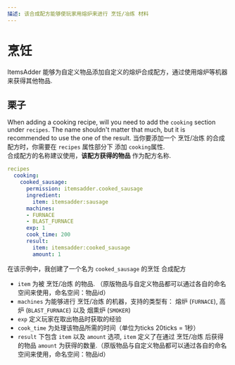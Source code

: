 ```yaml
---
描述: 该合成配方能够使玩家用熔炉来进行 烹饪/冶炼 材料
---
```


# 烹饪

ItemsAdder 能够为自定义物品添加自定义的熔炉合成配方，通过使用熔炉等机器来获得其他物品.

## 栗子

When adding a cooking recipe, will you need to add the `cooking` section under `recipes`. The name shouldn't matter that much, but it is recommended to use the one of the result.
当你要添加一个 烹饪/冶炼 的合成配方时，你需要在 `recipes` 属性部分下 添加 `cooking`属性.\
合成配方的名称建议使用，**该配方获得的物品** 作为配方名称.

```yaml
recipes
  cooking:
    cooked_sausage:
      permission: itemsadder.cooked_sausage
      ingredient:
        item: itemsadder:sausage
      machines:
      - FURNACE
      - BLAST_FURNACE
      exp: 1
      cook_time: 200
      result:
        item: itemsadder:cooked_sausage
        amount: 1
```

在该示例中，我创建了一个名为 `cooked_sausage` 的烹饪 合成配方

- `item` 为被 烹饪/冶炼 的物品. （原版物品与自定义物品都可以通过各自的命名空间来使用，命名空间：物品id）
- `machines` 为能够进行 烹饪/冶炼 的机器，支持的类型有： 熔炉 (`FURNACE`), 高炉 (`BLAST_FURNACE`) 以及 烟熏炉 (`SMOKER`)
- `exp` 定义玩家在取出物品时获取的经验
- `cook_time` 为处理该物品所需的时间（单位为ticks 20ticks = 1秒）
- `result` 下包含 `item` 以及 `amount` 选项, `item` 定义了在通过 烹饪/冶炼 后获得的物品 `amount` 为获得的数量.（原版物品与自定义物品都可以通过各自的命名空间来使用，命名空间：物品id）
